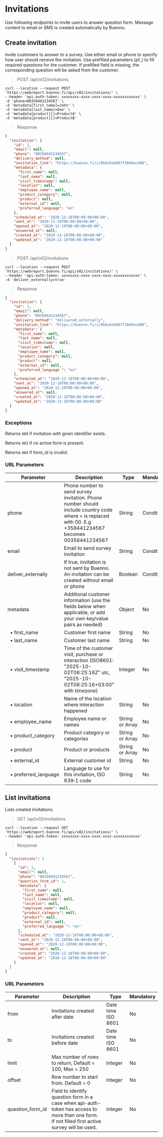 # Invitations

Use following endpoints to invite users to answer question form. Message content to email or SMS is created automatically by Buenno.

## Create invitation

Invite customers to answer to a survey. Use either email or phone to specify how user should receive the invitation. Use prefilled parameters (pf_) to fill required questions for the customer. If prefilled field is missing, the corresponding question will be asked from the customer.

> POST /api/v02/invitations

```shell
curl --location --request POST 'https://webreport.buenno.fi/api/v02/invitations/' \
--header 'api-auth-token: xxxxxxxx-xxxx-xxxx-xxxx-xxxxxxxxxxxx' \
-d 'phone=00358441234567' \
-d 'metadata[first_name]=John' \
-d 'metadata[last_name]=Doe' \
-d 'metadata[product][]=ProductA' \
-d 'metadata[product][]=ProductB'
```

> Response

```json
{
  "invitation": {
    "id": 1,
    "email": null,
    "phone": "00358441234567",
    "delivery_method": null,
    "invitation_link": "https://buenno.fi/i/0b6a5ed887f3b89acd08",
    "metadata": {
      "first_name": null,
      "last_name": null,
      "visit_timestamp": null,
      "location": null,
      "employee_name": null,
      "product_category": null,
      "product": null,
      "external_id": null,
      "preferred_language": "en"
    },
    "scheduled_at": "2020-12-18T00:00:00+00:00",
    "sent_at": "2020-12-18T00:00:00+00:00",
    "opened_at": "2020-12-19T00:00:00+00:00",
    "answered_at": null,
    "created_at": "2020-12-18T00:00:00+00:00",
    "updated_at": "2020-12-18T00:00:00+00:00"
  }
}
```

> POST /api/v02/invitations

```shell
curl --location --request POST 'https://webreport.buenno.fi/api/v02/invitations/' \
--header 'api-auth-token: xxxxxxxx-xxxx-xxxx-xxxx-xxxxxxxxxxxx' \
-d 'deliver_externally=true'
```

> Response

```json
{
  "invitation": {
    "id": 1,
    "email": null,
    "phone": "00358441234567",
    "delivery_method": "delivered_externally",
    "invitation_link": "https://buenno.fi/i/0b6a5ed887f3b89acd08",
    "metadata": {
      "first_name": null,
      "last_name": null,
      "visit_timestamp": null,
      "location": null,
      "employee_name": null,
      "product_category": null,
      "product": null,
      "external_id": null,
      "preferred_language ": "en"
    },
    "scheduled_at": "2020-12-18T00:00:00+00:00",
    "sent_at": "2020-12-18T00:00:00+00:00",
    "opened_at": "2020-12-19T00:00:00+00:00",
    "answered_at": null,
    "created_at": "2020-12-18T00:00:00+00:00",
    "updated_at": "2020-12-18T00:00:00+00:00"
  }
}
```

### Exceptions

Returns `409` if invitation with given identifier exists.

Returns `403` if no active form is present.

Returns `404` if form_id is invalid.

### URL Parameters

| Parameter                             | Description                                                                                                                                            | Type            | Mandatory   |
|---------------------------------------|--------------------------------------------------------------------------------------------------------------------------------------------------------|-----------------|-------------|
| phone                                 | Phone number to send survey invitation. Phone number should include country code where + is replaced with 00. E.g +358441234567 becomes 00358441234567 | String          | Conditional |
| email                                 | Email to send survey invitation                                                                                                                        | String          | Conditional |
| deliver_externally                    | If true, invitation is not sent by Buenno. An invitation can be created without email or phone                                                         | Boolean         | Conditional |
| metadata                              | Additional customer information (use the fields below when applicable, or add your own key/value pairs as needed)                                      | Object          | No          |
| &nbsp;&nbsp;•&nbsp;first_name         | Customer first name                                                                                                                                    | String          | No          |
| &nbsp;&nbsp;•&nbsp;last_name          | Customer last name                                                                                                                                     | String          | No          |
| &nbsp;&nbsp;•&nbsp;visit_timestamp    | Time of the customer visit, purchase or interaction (ISO8601: "2025-10-02T06:25:16Z" utc, "2025-10-02T06:25:16+03:00" with timezone)                   | Integer         | No          |
| &nbsp;&nbsp;•&nbsp;location           | Name of the location where interaction happened                                                                                                        | String          | No          |
| &nbsp;&nbsp;•&nbsp;employee_name      | Employee name or names                                                                                                                                 | String or Array | No          |
| &nbsp;&nbsp;•&nbsp;product_category   | Product category or categories                                                                                                                         | String or Array          | No          |
| &nbsp;&nbsp;•&nbsp;product            | Product or products                                                                                                                                    | String or Array          | No          |
| &nbsp;&nbsp;•&nbsp;external_id        | External customer id                                                                                                                                   | String          | No          |
| &nbsp;&nbsp;•&nbsp;preferred_language | Language to use for this invitation, ISO 639‑1 code                                                                                                    | String          | No          |

## List invitations

Lists created invitations.

> GET /api/v02/invitations

```shell
curl --location --request GET 'https://webreport.buenno.fi/api/v02/invitations/' \
--header 'api-auth-token: xxxxxxxx-xxxx-xxxx-xxxx-xxxxxxxxxxxx'
```

> Response

```json
{
  "invitations": [
    {
      "id": 1,
      "email": null,
      "phone": "00358441234567",
      "question_form_id": 1,
      "metadata": {
        "first_name": null,
        "last_name": null,
        "visit_timestamp": null,
        "location": null,
        "employee_name": null,
        "product_category": null,
        "product": null,
        "external_id": null,
        "preferred_language ": "en"
      },
      "scheduled_at": "2020-12-18T00:00:00+00:00",
      "sent_at": "2020-12-18T00:00:00+00:00",
      "opened_at": "2020-12-19T00:00:00+00:00",
      "answered_at": null,
      "created_at": "2020-12-18T00:00:00+00:00",
      "updated_at": "2020-12-18T00:00:00+00:00"
    }
  ]
}
```

### URL Parameters

Parameter | Description                                                                                                                                     | Type | Mandatory
--------- |-------------------------------------------------------------------------------------------------------------------------------------------------| ---- | --------
from | Invitations created after date                                                                                                                  | Date time ISO 8601  | No
to | Invitations created before date                                                                                                                 | Date time ISO 8601 | No
limit | Max number of rows to return, Default = 100, Max = 250                                                                                          | Integer | No
offset | Row number to start from. Default = 0                                                                                                           | Integer | No
question_form_id | Field to identify question form in a case when api-auth-token has access to more than one form. If not filled first active survey will be used. | Integer | No
